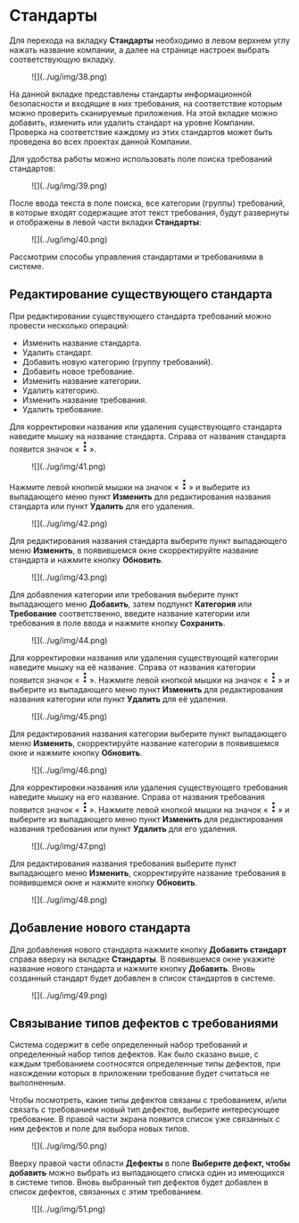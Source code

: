# Стандарты

Для перехода на вкладку **Стандарты** необходимо в левом верхнем углу нажать название компании, а далее на странице настроек выбрать соответствующую вкладку.

<figure markdown>
![](../ug/img/38.png)
</figure>
 
На данной вкладке представлены стандарты информационной безопасности и входящие в них требования, на соответствие которым можно проверить сканируемые приложения. На этой вкладке можно добавить, изменить или удалить стандарт на уровне Компании. Проверка на соответствие каждому из этих стандартов может быть проведена во всех проектах данной Компании.

Для удобства работы можно использовать поле поиска требований стандартов:

<figure markdown>
![](../ug/img/39.png)
</figure>
 
После ввода текста в поле поиска, все категории (группы) требований, в которые входят содержащие этот текст требования, будут развернуты и отображены в левой части вкладки **Стандарты**:

<figure markdown>
![](../ug/img/40.png)
</figure>
 
Рассмотрим способы управления стандартами и требованиями в системе.

## Редактирование существующего стандарта

При редактировании существующего стандарта требований можно провести несколько операций:

* Изменить название стандарта.
* Удалить стандарт.
* Добавить новую категорию (группу требований).
* Добавить новое требование.
* Изменить название категории.
* Удалить категорию.
* Изменить название требования.
* Удалить требование.

Для корректировки названия или удаления существующего стандарта наведите мышку на название стандарта. Справа от названия стандарта появится значок «![](../ug/img/3dv.png)».

<figure markdown>
![](../ug/img/41.png)
</figure>
 
Нажмите левой кнопкой мышки на значок «![](../ug/img/3dv.png)» и выберите из выпадающего меню пункт **Изменить** для редактирования названия стандарта или пункт **Удалить** для его удаления.

<figure markdown>
![](../ug/img/42.png)
</figure>

Для редактирования названия стандарта выберите пункт выпадающего меню **Изменить**, в появившемся окне скорректируйте название стандарта и нажмите кнопку **Обновить**.

<figure markdown>
![](../ug/img/43.png)
</figure>
  
Для добавления категории или требования выберите пункт выпадающего меню **Добавить**, затем подпункт **Категория** или **Требование** соответственно, введите название категории или требования в поле ввода и нажмите кнопку **Сохранить**.

<figure markdown>
![](../ug/img/44.png)
</figure>
  
Для корректировки названия или удаления существующей категории наведите мышку на её название. Справа от названия категории появится значок <nobr>«![](../ug/img/3dv.png)»</nobr>. Нажмите левой кнопкой мышки на значок «![](../ug/img/3dv.png)» и выберите из выпадающего меню пункт **Изменить** для редактирования названия категории или пункт **Удалить** для её удаления.

<figure markdown>
![](../ug/img/45.png)
</figure>
 
Для редактирования названия категории выберите пункт выпадающего меню **Изменить**, скорректируйте название категории в появившемся окне и нажмите кнопку **Обновить**.

<figure markdown>
![](../ug/img/46.png)
</figure>
  
Для корректировки названия или удаления существующего требования наведите мышку на его название. Справа от названия требования появится значок «![](../ug/img/3dv.png)». Нажмите левой кнопкой мышки на значок «![](../ug/img/3dv.png)» и выберите из выпадающего меню пункт **Изменить** для редактирования названия требования или пункт **Удалить** для его удаления.

<figure markdown>
![](../ug/img/47.png)
</figure>
 
Для редактирования названия требования выберите пункт выпадающего меню **Изменить**, скорректируйте название требования в появившемся окне и нажмите кнопку **Обновить**.

<figure markdown>
![](../ug/img/48.png)
</figure>
 
## Добавление нового стандарта

Для добавления нового стандарта нажмите кнопку **Добавить стандарт** справа вверху на вкладке **Стандарты**. В появившемся окне укажите название нового стандарта и нажмите кнопку **Добавить**. Вновь созданный стандарт будет добавлен в список стандартов в системе.

<figure markdown>
![](../ug/img/49.png)
</figure>
 
## Связывание типов дефектов с требованиями

Система содержит в себе определенный набор требований и определенный набор типов дефектов. Как было сказано выше, с каждым требованием соотносятся определенные типы дефектов, при нахождении которых в приложении требование будет считаться не выполненным.

Чтобы посмотреть, какие типы дефектов связаны с требованием, и/или связать с требованием новый тип дефектов, выберите интересующее требование. В правой части экрана появится список уже связанных с ним дефектов и поле для выбора новых типов.

<figure markdown>
![](../ug/img/50.png)
</figure>
 
Вверху правой части области **Дефекты** в поле **Выберите дефект, чтобы добавить** можно выбрать из выпадающего списка один из имеющихся в системе типов. Вновь выбранный тип дефектов будет добавлен в список дефектов, связанных с этим требованием.

<figure markdown>
![](../ug/img/51.png)
</figure>